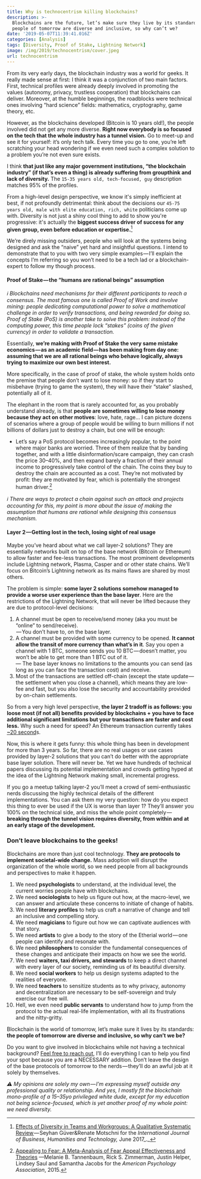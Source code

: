 ```yaml
---
title: Why is technocentrism killing blockchains?
description: >-
  Blockchains are the future, let’s make sure they live by its standards: the
  people of tomorrow are diverse and inclusive, so why can’t we?
date: '2019-05-07T11:39:41.016Z'
categories: [Analysis]
tags: [Diversity, Proof of Stake, Lightning Network]
image: /img/2019/technocentrism/cover.jpeg
url: technocentrism
---
```


From its very early days, the blockchain industry was a world for geeks. It really made sense at first: I think it was a conjunction of two main factors. First, technical profiles were already deeply involved in promoting the values (autonomy, privacy, trustless cooperation) that blockchains can deliver. Moreover, at the humble beginnings, the roadblocks were technical ones involving “hard science” fields: mathematics, cryptography, game theory, etc.

However, as the blockchains developed (Bitcoin is 10 years old!), the people involved did not get any more diverse. **Right now everybody is so focused on the tech that the whole industry has a tunnel vision.** Go to meet-up and see it for yourself: it’s only tech talk. Every time you go to one, you’re left scratching your head wondering if we even need such a complex solution to a problem you’re not even sure exists.

I think **that just like any major government institutions, “the blockchain industry” (if that’s even a thing) is already suffering from groupthink and lack of diversity.** The `15-35 years old, tech-focused, guy` description matches 95% of the profiles.

From a high-level design perspective, we know it's simply inefficient at best, if not profoundly detrimental: think about the decisions our `45-75 years old, male with elite education, rich, white` politicians come up with. Diversity is not just a shiny cool thing to add to show you're progressive: it's actually the **biggest success driver of success for any given group, even before education or expertise.**[^1]

We’re direly missing outsiders, people who will look at the systems being designed and ask the “naive” yet hard and insightful questions. I intend to demonstrate that to you with two very simple examples — I’ll explain the concepts I’m referring so you won’t need to be a tech lad or a blockchain-expert to follow my though process.

#### Proof of Stake — the “humans are rational beings” assumption

_ℹ️ Blockchains need mechanisms for their different participants to reach a consensus. The most famous one is called Proof of Work and involve mining: people dedicating computational power to solve a mathematical challenge in order to verify transactions, and being rewarded for doing so. Proof of Stake (PoS) is another take to solve this problem: instead of the computing power, this time people lock “stakes” (coins of the given currency) in order to validate a transaction._

Essentially, **we’re making with Proof of Stake the very same mistake economics — as an academic field — has been making from day one: assuming that we are all rational beings who behave logically, always trying to maximize our own best interest.**

More specifically, in the case of proof of stake, the whole system holds onto the premise that people don’t want to lose money: so if they start to misbehave (trying to game the system), they will have their “stake” slashed, potentially all of it.

The elephant in the room that is rarely accounted for, as you probably understand already, is that **people are sometimes willing to lose money because they act on other motives**: love, hate, rage… I can picture dozens of scenarios where a group of people would be willing to burn millions if not billions of dollars just to destroy a chain, but one will be enough:

*   Let’s say a PoS protocol becomes increasingly popular, to the point where major banks are worried. Three of them realize that by banding together, and with a little disinformation/scare campaign, they can crash the price 30–40%, and then expand barely a fraction of their annual income to progressively take control of the chain. The coins they buy to destroy the chain are accounted as a cost. They’re not motivated by profit: they are motivated by fear, which is potentially the strongest human driver.[^2]

_ℹ️ There are ways to protect a chain against such an attack and projects accounting for this, my point is more about the issue of making the assumption that humans are rational while designing this consensus mechanism._

#### Layer 2 — Getting lost in the tech, losing sight of real usage

Maybe you’ve heard about what we call layer-2 solutions? They are essentially networks built on top of the base network (Bitcoin or Ethereum) to allow faster and fee-less transactions. The most prominent developments include Lightning network, Plasma, Casper and or other state chains. We’ll focus on Bitcoin’s Lightning network as its mains flaws are shared by most others.

The problem is simple: **some layer 2 solutions somehow managed to provide a worse user experience than the base layer**. Here are the restrictions of the Lightning Network, that will never be lifted because they are due to protocol-level decisions:

1.  A channel must be open to receive/send money (aka you must be “online” to send/receive).  
     — You don’t have to, on the base layer.
2.  A channel must be provided with some currency to be opened. **It cannot allow the transit of more currency than what’s in it**. Say you open a channel with 1 BTC, someone sends you 10 BTC — doesn’t matter, you won’t be able to get more than 1 BTC out of it.   
    — The base layer knows no limitations to the amounts you can send (as long as you can face the transaction cost) and receive.
3.  Most of the transactions are settled off-chain (except the state update — the settlement when you close a channel), which means they are low-fee and fast, but you also lose the security and accountability provided by on-chain settlements.

So from a very high level perspective, **the layer 2 tradoff is as follows: you loose most (if not all) benefits provided by blockchains + you have to face additional significant limitations but your transactions are faster and cost less.** Why such a need for speed? An Ethereum transaction currently takes [~20 second](https://etherscan.io/chart/blocktime)s.

Now, this is where it gets funny: this whole thing has been in development for more than 3 years. So far, there are no real usages or use cases provided by layer-2 solutions that you can’t do better with the appropriate base layer solution. There will never be. Yet we have hundreds of technical papers discussing its potential implementation and crowds getting hyped at the idea of the Lightning Network making small, incremental progress.

If you go a meetup talking layer-2 you’ll meet a crowd of semi-enthusiastic nerds discussing the highly technical details of the different implementations. You can ask them my very question: how do you expect this thing to ever be used if the UX is worse than layer 1? They’ll answer you 100% on the technical side, and miss the whole point completely — **breaking through the tunnel vision requires diversity, from within and at an early stage of the development.**

### Don’t leave blockchains to the geeks!

Blockchains are more than just cool technology. **They are protocols to implement societal-wide change.** Mass adoption will disrupt the organization of the whole world, so we need people from all backgrounds and perspectives to make it happen.

1.  We need **psychologists** to understand, at the individual level, the current worries people have with blockchains.
2.  We need **sociologists** to help us figure out how, at the macro-level, we can answer and articulate these concerns to initiate of change of habits.
3.  We need **literary profiles** to help us craft a narrative of change and tell an inclusive and compelling story.
4.  We need **magicians** to figure out how we can captivate audiences with that story.
5.  We need **artists** to give a body to the story of the Etherial world — one people can identify and resonate with.
6.  We need **philosophers** to consider the fundamental consequences of these changes and anticipate their impacts on how we see the world.
7.  We need **waiters, taxi drivers, and stewards** to keep a direct channel with every layer of our society, reminding us of its beautiful diversity.
8.  We need **social workers** to help us design systems adapted to the realities of everyone.
9.  We need **teachers** to sensitize students as to why privacy, autonomy and decentralization are necessary to be self-sovereign and truly exercise our free will.
10.  Hell, we even need **public servants** to understand how to jump from the protocol to the actual real-life implementation, with all its frustrations and the nitty-gritty.

Blockchain is the world of tomorrow, let’s make sure it lives by its standards: **the people of tomorrow are diverse and inclusive, so why can’t we be?**

Do you want to give involved in blockchains while not having a technical background? [Feel free to reach out](https://twitter.com/TokenBrice), I’ll do everything I can to help you find your spot because you are a NECESSARY addition. Don’t leave the design of the base protocols of tomorrow to the nerds — they’ll do an awful job at it solely by themselves.

_⚠️ My opinions are solely my own — I’m expressing myself outside any professional quality or relationship. And yes, I mostly fit the blockchain mono-profile of a 15–35yo privileged white dude, except for my education not being science-focused, which is yet another proof of my whole point: we need diversity._

[^1]: [Effects of Diversity in Teams and Workgroups: A Qualitative Systematic Review ](http://www.ijbhtnet.com/journals/Vol_7_No_2_June_2017/2.pdf)— Seyhan Güver&Renate Motschni for the _International Journal of Business, Humanities and Technology,_ June 2017_._
[^2]: [Appealing to Fear: A Meta-Analysis of Fear Appeal Effectiveness and Theories](https://www.apa.org/pubs/journals/releases/bul-a0039729.pdf) —Melanie B. Tannenbaum, Rick S. Zimmerman, Justin Helper, Lindsey Saul and Samantha Jacobs for the _American Psychology Association_, 2015.
